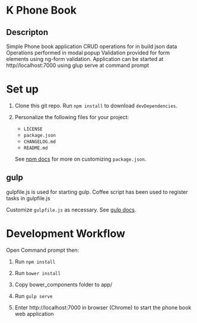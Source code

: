 K Phone Book
=========================
## Descripton
Simple Phone book application
CRUD operations for in build json data
Operations performed in modal popup
Validation provided for form elements using ng-form validation.
Application can be started at http//localhost:7000 using glup serve at command prompt

Set up
======

1. Clone this git repo. Run `npm install` to download `devDependencies`.

2.  Personalize the following files for your project:
    - `LICENSE`
    - `package.json`
    - `CHANGELOG.md`
    - `README.md`

    See [npm docs](https://npmjs.org/doc/json.html) for more on customizing `package.json`.


## gulp

gulpfile.js is used for starting gulp. 
Coffee script has been used to register tasks in gulpfile.js

Customize `gulpfile.js` as necessary. See [gulp docs](https://github.com/gulpjs/gulp).


Development Workflow
====================

Open Command prompt then:

1.  Run `npm install`

2.  Run `bower install`

3.  Copy bower_components folder to app/
    
4.  Run `gulp serve`

5.  Enter http://localhost:7000 in browser (Chrome) to start the phone book web application


